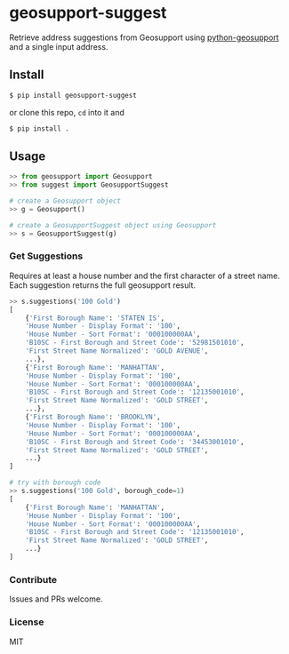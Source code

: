 # geosupport-suggest
Retrieve address suggestions from Geosupport using [python-geosupport](https://github.com/ishiland/python-geosupport) and a single input address.

## Install
```sh
$ pip install geosupport-suggest
```
or clone this repo, `cd` into it and
```sh
$ pip install .
```
## Usage

```python
>> from geosupport import Geosupport
>> from suggest import GeosupportSuggest

# create a Geosupport object
>> g = Geosupport()

# create a GeosupportSuggest object using Geosupport
>> s = GeosupportSuggest(g)
```

### Get Suggestions
Requires at least a house number and the first character of a street name. Each suggestion returns the full geosupport result.
```python
>> s.suggestions('100 Gold')
[
    {'First Borough Name': 'STATEN IS', 
    'House Number - Display Format': '100', 
    'House Number - Sort Format': '000100000AA', 
    'B10SC - First Borough and Street Code': '52981501010', 
    'First Street Name Normalized': 'GOLD AVENUE', 
    ...}, 
    {'First Borough Name': 'MANHATTAN', 
    'House Number - Display Format': '100', 
    'House Number - Sort Format': '000100000AA', 
    'B10SC - First Borough and Street Code': '12135001010', 
    'First Street Name Normalized': 'GOLD STREET', 
    ...},
    {'First Borough Name': 'BROOKLYN', 
    'House Number - Display Format': '100',
    'House Number - Sort Format': '000100000AA', 
    'B10SC - First Borough and Street Code': '34453001010', 
    'First Street Name Normalized': 'GOLD STREET',
    ...}
]

# try with borough code
>> s.suggestions('100 Gold', borough_code=1)
[
    {'First Borough Name': 'MANHATTAN', 
    'House Number - Display Format': '100', 
    'House Number - Sort Format': '000100000AA', 
    'B10SC - First Borough and Street Code': '12135001010', 
    'First Street Name Normalized': 'GOLD STREET', 
    ...}
]
```

### Contribute
Issues and PRs welcome.


### License
MIT
